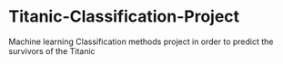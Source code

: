 # Titanic-Classification-Project
Machine learning Classification methods project in order to predict the survivors of the Titanic
